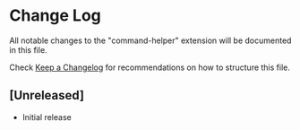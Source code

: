 # Change Log

All notable changes to the "command-helper" extension will be documented in this file.

Check [Keep a Changelog](http://keepachangelog.com/) for recommendations on how to structure this file.

## [Unreleased]

- Initial release